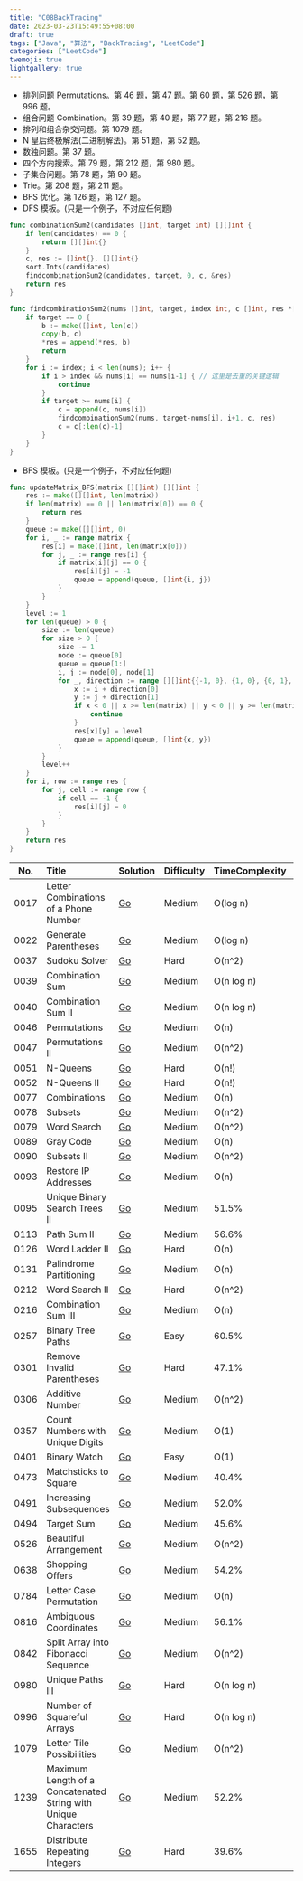 ```yaml
---
title: "C08BackTracing"
date: 2023-03-23T15:49:55+08:00
draft: true
tags: ["Java", "算法", "BackTracing", "LeetCode"]
categories: ["LeetCode"]
twemoji: true
lightgallery: true
---
```


*   排列问题 Permutations。第 46 题，第 47 题。第 60 题，第 526 题，第 996 题。
*   组合问题 Combination。第 39 题，第 40 题，第 77 题，第 216 题。
*   排列和组合杂交问题。第 1079 题。
*   N 皇后终极解法(二进制解法)。第 51 题，第 52 题。
*   数独问题。第 37 题。
*   四个方向搜索。第 79 题，第 212 题，第 980 题。
*   子集合问题。第 78 题，第 90 题。
*   Trie。第 208 题，第 211 题。
*   BFS 优化。第 126 题，第 127 题。
*   DFS 模板。(只是一个例子，不对应任何题)

```Go
func combinationSum2(candidates []int, target int) [][]int {
    if len(candidates) == 0 {
        return [][]int{}
    }
    c, res := []int{}, [][]int{}
    sort.Ints(candidates)
    findcombinationSum2(candidates, target, 0, c, &res)
    return res
}

func findcombinationSum2(nums []int, target, index int, c []int, res *[][]int) {
    if target == 0 {
        b := make([]int, len(c))
        copy(b, c)
        *res = append(*res, b)
        return
    }
    for i := index; i < len(nums); i++ {
        if i > index && nums[i] == nums[i-1] { // 这里是去重的关键逻辑
            continue
        }
        if target >= nums[i] {
            c = append(c, nums[i])
            findcombinationSum2(nums, target-nums[i], i+1, c, res)
            c = c[:len(c)-1]
        }
    }
}
```
*   BFS 模板。(只是一个例子，不对应任何题)
```Go
func updateMatrix_BFS(matrix [][]int) [][]int {
    res := make([][]int, len(matrix))
    if len(matrix) == 0 || len(matrix[0]) == 0 {
        return res
    }
    queue := make([][]int, 0)
    for i, _ := range matrix {
        res[i] = make([]int, len(matrix[0]))
        for j, _ := range res[i] {
            if matrix[i][j] == 0 {
                res[i][j] = -1
                queue = append(queue, []int{i, j})
            }
        }
    }
    level := 1
    for len(queue) > 0 {
        size := len(queue)
        for size > 0 {
            size -= 1
            node := queue[0]
            queue = queue[1:]
            i, j := node[0], node[1]
            for _, direction := range [][]int{{-1, 0}, {1, 0}, {0, 1}, {0, -1}} {
                x := i + direction[0]
                y := j + direction[1]
                if x < 0 || x >= len(matrix) || y < 0 || y >= len(matrix[0]) || res[x][y] < 0 || res[x][y] > 0 {
                    continue
                }
                res[x][y] = level
                queue = append(queue, []int{x, y})
            }
        }
        level++
    }
    for i, row := range res {
        for j, cell := range row {
            if cell == -1 {
                res[i][j] = 0
            }
        }
    }
    return res
}
```

No.|Title|Solution|Difficulty|TimeComplexity|SpaceComplexity|Favorite|Acceptance
|:-:|:-|:-|:-|:-|:-|:-|:-|
|0017|Letter Combinations of a Phone Number|[Go](https://books.halfrost.com/leetcode/ChapterFour/0001~0099/0017.Letter-Combinations-of-a-Phone-Number/)|Medium|O(log n)|O(1)|55.5%
|0022|Generate Parentheses|[Go](https://books.halfrost.com/leetcode/ChapterFour/0001~0099/0022.Generate-Parentheses/)|Medium|O(log n)|O(1)|71.8%
|0037|Sudoku Solver|[Go](https://books.halfrost.com/leetcode/ChapterFour/0001~0099/0037.Sudoku-Solver/)|Hard|O(n^2)|O(n^2)|❤️|56.6%
|0039|Combination Sum|[Go](https://books.halfrost.com/leetcode/ChapterFour/0001~0099/0039.Combination-Sum/)|Medium|O(n log n)|O(n)|67.6%
|0040|Combination Sum II|[Go](https://books.halfrost.com/leetcode/ChapterFour/0001~0099/0040.Combination-Sum-II/)|Medium|O(n log n)|O(n)|53.3%
|0046|Permutations|[Go](https://books.halfrost.com/leetcode/ChapterFour/0001~0099/0046.Permutations/)|Medium|O(n)|O(n)|❤️|74.7%
|0047|Permutations II|[Go](https://books.halfrost.com/leetcode/ChapterFour/0001~0099/0047.Permutations-II/)|Medium|O(n^2)|O(n)|❤️|56.7%
|0051|N-Queens|[Go](https://books.halfrost.com/leetcode/ChapterFour/0001~0099/0051.N-Queens/)|Hard|O(n!)|O(n)|❤️|62.9%
|0052|N-Queens II|[Go](https://books.halfrost.com/leetcode/ChapterFour/0001~0099/0052.N-Queens-II/)|Hard|O(n!)|O(n)|❤️|70.9%
|0077|Combinations|[Go](https://books.halfrost.com/leetcode/ChapterFour/0001~0099/0077.Combinations/)|Medium|O(n)|O(n)|❤️|66.0%
|0078|Subsets|[Go](https://books.halfrost.com/leetcode/ChapterFour/0001~0099/0078.Subsets/)|Medium|O(n^2)|O(n)|❤️|73.8%
|0079|Word Search|[Go](https://books.halfrost.com/leetcode/ChapterFour/0001~0099/0079.Word-Search/)|Medium|O(n^2)|O(n^2)|❤️|39.8%
|0089|Gray Code|[Go](https://books.halfrost.com/leetcode/ChapterFour/0001~0099/0089.Gray-Code/)|Medium|O(n)|O(1)|56.4%
|0090|Subsets II|[Go](https://books.halfrost.com/leetcode/ChapterFour/0001~0099/0090.Subsets-II/)|Medium|O(n^2)|O(n)|❤️|55.2%
|0093|Restore IP Addresses|[Go](https://books.halfrost.com/leetcode/ChapterFour/0001~0099/0093.Restore-IP-Addresses/)|Medium|O(n)|O(n)|❤️|43.4%
|0095|Unique Binary Search Trees II|[Go](https://books.halfrost.com/leetcode/ChapterFour/0001~0099/0095.Unique-Binary-Search-Trees-II/)|Medium|51.5%
|0113|Path Sum II|[Go](https://books.halfrost.com/leetcode/ChapterFour/0100~0199/0113.Path-Sum-II/)|Medium|56.6%
|0126|Word Ladder II|[Go](https://books.halfrost.com/leetcode/ChapterFour/0100~0199/0126.Word-Ladder-II/)|Hard|O(n)|O(n^2)|❤️|27.6%
|0131|Palindrome Partitioning|[Go](https://books.halfrost.com/leetcode/ChapterFour/0100~0199/0131.Palindrome-Partitioning/)|Medium|O(n)|O(n^2)|❤️|62.3%
|0212|Word Search II|[Go](https://books.halfrost.com/leetcode/ChapterFour/0200~0299/0212.Word-Search-II/)|Hard|O(n^2)|O(n^2)|❤️|36.9%
|0216|Combination Sum III|[Go](https://books.halfrost.com/leetcode/ChapterFour/0200~0299/0216.Combination-Sum-III/)|Medium|O(n)|O(1)|❤️|67.0%
|0257|Binary Tree Paths|[Go](https://books.halfrost.com/leetcode/ChapterFour/0200~0299/0257.Binary-Tree-Paths/)|Easy|60.5%
|0301|Remove Invalid Parentheses|[Go](https://books.halfrost.com/leetcode/ChapterFour/0300~0399/0301.Remove-Invalid-Parentheses/)|Hard|47.1%
|0306|Additive Number|[Go](https://books.halfrost.com/leetcode/ChapterFour/0300~0399/0306.Additive-Number/)|Medium|O(n^2)|O(1)|❤️|30.9%
|0357|Count Numbers with Unique Digits|[Go](https://books.halfrost.com/leetcode/ChapterFour/0300~0399/0357.Count-Numbers-with-Unique-Digits/)|Medium|O(1)|O(1)|51.5%
|0401|Binary Watch|[Go](https://books.halfrost.com/leetcode/ChapterFour/0400~0499/0401.Binary-Watch/)|Easy|O(1)|O(1)|51.5%
|0473|Matchsticks to Square|[Go](https://books.halfrost.com/leetcode/ChapterFour/0400~0499/0473.Matchsticks-to-Square/)|Medium|40.4%
|0491|Increasing Subsequences|[Go](https://books.halfrost.com/leetcode/ChapterFour/0400~0499/0491.Increasing-Subsequences/)|Medium|52.0%
|0494|Target Sum|[Go](https://books.halfrost.com/leetcode/ChapterFour/0400~0499/0494.Target-Sum/)|Medium|45.6%
|0526|Beautiful Arrangement|[Go](https://books.halfrost.com/leetcode/ChapterFour/0500~0599/0526.Beautiful-Arrangement/)|Medium|O(n^2)|O(1)|❤️|64.6%
|0638|Shopping Offers|[Go](https://books.halfrost.com/leetcode/ChapterFour/0600~0699/0638.Shopping-Offers/)|Medium|54.2%
|0784|Letter Case Permutation|[Go](https://books.halfrost.com/leetcode/ChapterFour/0700~0799/0784.Letter-Case-Permutation/)|Medium|O(n)|O(n)|73.4%
|0816|Ambiguous Coordinates|[Go](https://books.halfrost.com/leetcode/ChapterFour/0800~0899/0816.Ambiguous-Coordinates/)|Medium|56.1%
|0842|Split Array into Fibonacci Sequence|[Go](https://books.halfrost.com/leetcode/ChapterFour/0800~0899/0842.Split-Array-into-Fibonacci-Sequence/)|Medium|O(n^2)|O(1)|❤️|38.2%
|0980|Unique Paths III|[Go](https://books.halfrost.com/leetcode/ChapterFour/0900~0999/0980.Unique-Paths-III/)|Hard|O(n log n)|O(n)|79.6%
|0996|Number of Squareful Arrays|[Go](https://books.halfrost.com/leetcode/ChapterFour/0900~0999/0996.Number-of-Squareful-Arrays/)|Hard|O(n log n)|O(n)|49.3%
|1079|Letter Tile Possibilities|[Go](https://books.halfrost.com/leetcode/ChapterFour/1000~1099/1079.Letter-Tile-Possibilities/)|Medium|O(n^2)|O(1)|❤️|76.1%
|1239|Maximum Length of a Concatenated String with Unique Characters|[Go](https://books.halfrost.com/leetcode/ChapterFour/1200~1299/1239.Maximum-Length-of-a-Concatenated-String-with-Unique-Characters/)|Medium|52.2%
|1655|Distribute Repeating Integers|[Go](https://books.halfrost.com/leetcode/ChapterFour/1600~1699/1655.Distribute-Repeating-Integers/)|Hard|39.6%
